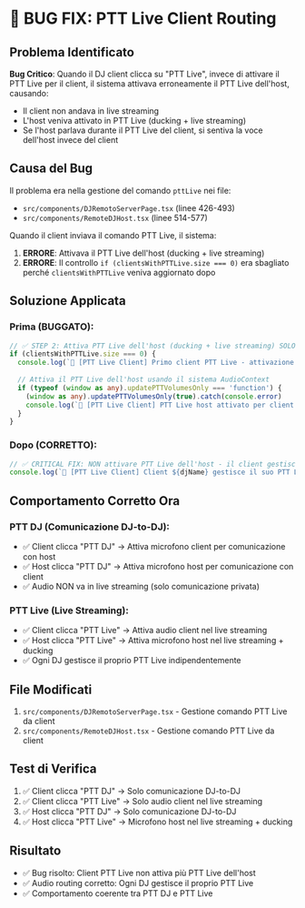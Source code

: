 # 🐛 BUG FIX: PTT Live Client Routing

## Problema Identificato
**Bug Critico**: Quando il DJ client clicca su "PTT Live", invece di attivare il PTT Live per il client, il sistema attivava erroneamente il PTT Live dell'host, causando:
- Il client non andava in live streaming
- L'host veniva attivato in PTT Live (ducking + live streaming)
- Se l'host parlava durante il PTT Live del client, si sentiva la voce dell'host invece del client

## Causa del Bug
Il problema era nella gestione del comando `pttLive` nei file:
- `src/components/DJRemotoServerPage.tsx` (linee 426-493)
- `src/components/RemoteDJHost.tsx` (linee 514-577)

Quando il client inviava il comando PTT Live, il sistema:
1. **ERRORE**: Attivava il PTT Live dell'host (ducking + live streaming)
2. **ERRORE**: Il controllo `if (clientsWithPTTLive.size === 0)` era sbagliato perché `clientsWithPTTLive` veniva aggiornato dopo

## Soluzione Applicata

### Prima (BUGGATO):
```typescript
// ✅ STEP 2: Attiva PTT Live dell'host (ducking + live streaming) SOLO se è il primo client
if (clientsWithPTTLive.size === 0) {
  console.log(`🎤 [PTT Live Client] Primo client PTT Live - attivazione PTT Live host`)
  
  // Attiva il PTT Live dell'host usando il sistema AudioContext
  if (typeof (window as any).updatePTTVolumesOnly === 'function') {
    (window as any).updatePTTVolumesOnly(true).catch(console.error)
    console.log(`🎤 [PTT Live Client] PTT Live host attivato per client ${djName}`)
  }
}
```

### Dopo (CORRETTO):
```typescript
// ✅ CRITICAL FIX: NON attivare PTT Live dell'host - il client gestisce il suo PTT Live
console.log(`🎤 [PTT Live Client] Client ${djName} gestisce il suo PTT Live - host NON coinvolto`)
```

## Comportamento Corretto Ora

### PTT DJ (Comunicazione DJ-to-DJ):
- ✅ Client clicca "PTT DJ" → Attiva microfono client per comunicazione con host
- ✅ Host clicca "PTT DJ" → Attiva microfono host per comunicazione con client
- ✅ Audio NON va in live streaming (solo comunicazione privata)

### PTT Live (Live Streaming):
- ✅ Client clicca "PTT Live" → Attiva audio client nel live streaming
- ✅ Host clicca "PTT Live" → Attiva microfono host nel live streaming + ducking
- ✅ Ogni DJ gestisce il proprio PTT Live indipendentemente

## File Modificati
1. `src/components/DJRemotoServerPage.tsx` - Gestione comando PTT Live da client
2. `src/components/RemoteDJHost.tsx` - Gestione comando PTT Live da client

## Test di Verifica
1. ✅ Client clicca "PTT DJ" → Solo comunicazione DJ-to-DJ
2. ✅ Client clicca "PTT Live" → Solo audio client nel live streaming
3. ✅ Host clicca "PTT DJ" → Solo comunicazione DJ-to-DJ
4. ✅ Host clicca "PTT Live" → Microfono host nel live streaming + ducking

## Risultato
- ✅ Bug risolto: Client PTT Live non attiva più PTT Live dell'host
- ✅ Audio routing corretto: Ogni DJ gestisce il proprio PTT Live
- ✅ Comportamento coerente tra PTT DJ e PTT Live

